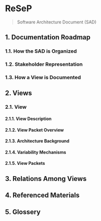 # ReSeP

> Software Architecture Document (SAD)


## 1. Documentation Roadmap

### 1.1. How the SAD is Organized

### 1.2. Stakeholder Representation

### 1.3. How a View is Documented


## 2. Views

### 2.1. <Insert view name> View

#### 2.1.1. View Description

#### 2.1.2. View Packet Overview

#### 2.1.3. Architecture Background

#### 2.1.4. Variability Mechanisms

#### 2.1.5. View Packets


## 3. Relations Among Views


## 4. Referenced Materials


## 5. Glossery
